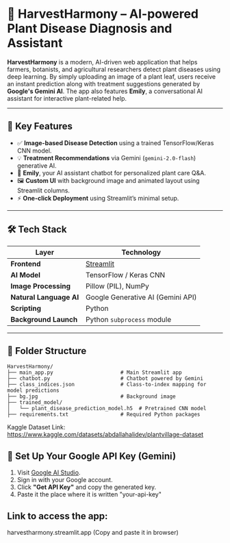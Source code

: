 # 🌿 HarvestHarmony – AI-powered Plant Disease Diagnosis and Assistant

**HarvestHarmony** is a modern, AI-driven web application that helps farmers, botanists, and agricultural researchers detect plant diseases using deep learning. By simply uploading an image of a plant leaf, users receive an instant prediction along with treatment suggestions generated by **Google's Gemini AI**. The app also features **Emily**, a conversational AI assistant for interactive plant-related help.

---

## 🧠 Key Features

- ✅ **Image-based Disease Detection** using a trained TensorFlow/Keras CNN model.
- 💡 **Treatment Recommendations** via Gemini (`gemini-2.0-flash`) generative AI.
- 🤖 **Emily**, your AI assistant chatbot for personalized plant care Q&A.
- 🖼️ **Custom UI** with background image and animated layout using Streamlit columns.
- ⚡ **One-click Deployment** using Streamlit’s minimal setup.

---

## 🛠️ Tech Stack

| Layer        | Technology              |
|--------------|--------------------------|
| **Frontend** | [Streamlit](https://streamlit.io/) |
| **AI Model** | TensorFlow / Keras CNN |
| **Image Processing** | Pillow (PIL), NumPy |
| **Natural Language AI** | Google Generative AI (Gemini API) |
| **Scripting** | Python |
| **Background Launch** | Python `subprocess` module |

---

## 📁 Folder Structure

```plaintext
HarvestHarmony/
├── main_app.py                      # Main Streamlit app
├── chatbot.py                       # Chatbot powered by Gemini
├── class_indices.json               # Class-to-index mapping for model predictions
├── bg.jpg                           # Background image
├── trained_model/
│   └── plant_disease_prediction_model.h5  # Pretrained CNN model
├── requirements.txt                 # Required Python packages
```

Kaggle Dataset Link: https://www.kaggle.com/datasets/abdallahalidev/plantvillage-dataset

## 🔐 Set Up Your Google API Key (Gemini)

1. Visit [Google AI Studio](https://makersuite.google.com/app/apikey).
2. Sign in with your Google account.
3. Click **"Get API Key"** and copy the generated key.
4. Paste it the place where it is written "your-api-key"

## Link to access the app:
harvestharmony.streamlit.app (Copy and paste it in browser)
